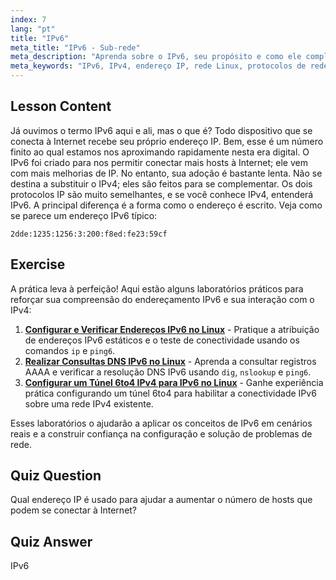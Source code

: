 ```yaml
---
index: 7
lang: "pt"
title: "IPv6"
meta_title: "IPv6 - Sub-rede"
meta_description: "Aprenda sobre o IPv6, seu propósito e como ele complementa o IPv4. Entenda o endereçamento IPv6 e seu papel na conexão de mais dispositivos à internet."
meta_keywords: "IPv6, IPv4, endereço IP, rede Linux, protocolos de rede, iniciante, tutorial, guia"
---
```


## Lesson Content

Já ouvimos o termo IPv6 aqui e ali, mas o que é? Todo dispositivo que se conecta à Internet recebe seu próprio endereço IP. Bem, esse é um número finito ao qual estamos nos aproximando rapidamente nesta era digital. O IPv6 foi criado para nos permitir conectar mais hosts à Internet; ele vem com mais melhorias de IP. No entanto, sua adoção é bastante lenta. Não se destina a substituir o IPv4; eles são feitos para se complementar. Os dois protocolos IP são muito semelhantes, e se você conhece IPv4, entenderá IPv6. A principal diferença é a forma como o endereço é escrito. Veja como se parece um endereço IPv6 típico:

```plaintext
2dde:1235:1256:3:200:f8ed:fe23:59cf
```

## Exercise

A prática leva à perfeição! Aqui estão alguns laboratórios práticos para reforçar sua compreensão do endereçamento IPv6 e sua interação com o IPv4:

1. **[Configurar e Verificar Endereços IPv6 no Linux](https://labex.io/pt/labs/linux-configure-and-verify-ipv6-addresses-in-linux-592858)** - Pratique a atribuição de endereços IPv6 estáticos e o teste de conectividade usando os comandos `ip` e `ping6`.
2. **[Realizar Consultas DNS IPv6 no Linux](https://labex.io/pt/labs/linux-perform-ipv6-dns-lookups-in-linux-592862)** - Aprenda a consultar registros AAAA e verificar a resolução DNS IPv6 usando `dig`, `nslookup` e `ping6`.
3. **[Configurar um Túnel 6to4 IPv4 para IPv6 no Linux](https://labex.io/pt/labs/linux-configure-an-ipv4-to-ipv6-6to4-tunnel-in-linux-592867)** - Ganhe experiência prática configurando um túnel 6to4 para habilitar a conectividade IPv6 sobre uma rede IPv4 existente.

Esses laboratórios o ajudarão a aplicar os conceitos de IPv6 em cenários reais e a construir confiança na configuração e solução de problemas de rede.

## Quiz Question

Qual endereço IP é usado para ajudar a aumentar o número de hosts que podem se conectar à Internet?

## Quiz Answer

IPv6
